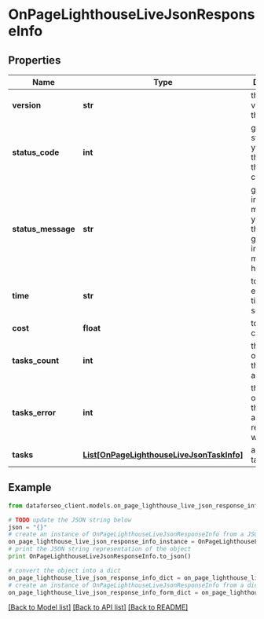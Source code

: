 # OnPageLighthouseLiveJsonResponseInfo


## Properties

Name | Type | Description | Notes
------------ | ------------- | ------------- | -------------
**version** | **str** | the current version of the API | [optional] 
**status_code** | **int** | general status code you can find the full list of the response codes here | [optional] 
**status_message** | **str** | general informational message you can find the full list of general informational messages here | [optional] 
**time** | **str** | total execution time, seconds | [optional] 
**cost** | **float** | total tasks cost, USD | [optional] 
**tasks_count** | **int** | the number of tasks in the tasks array | [optional] 
**tasks_error** | **int** | the number of tasks in the tasks array returned with an error | [optional] 
**tasks** | [**List[OnPageLighthouseLiveJsonTaskInfo]**](OnPageLighthouseLiveJsonTaskInfo.md) | array of tasks | [optional] 

## Example

```python
from dataforseo_client.models.on_page_lighthouse_live_json_response_info import OnPageLighthouseLiveJsonResponseInfo

# TODO update the JSON string below
json = "{}"
# create an instance of OnPageLighthouseLiveJsonResponseInfo from a JSON string
on_page_lighthouse_live_json_response_info_instance = OnPageLighthouseLiveJsonResponseInfo.from_json(json)
# print the JSON string representation of the object
print OnPageLighthouseLiveJsonResponseInfo.to_json()

# convert the object into a dict
on_page_lighthouse_live_json_response_info_dict = on_page_lighthouse_live_json_response_info_instance.to_dict()
# create an instance of OnPageLighthouseLiveJsonResponseInfo from a dict
on_page_lighthouse_live_json_response_info_form_dict = on_page_lighthouse_live_json_response_info.from_dict(on_page_lighthouse_live_json_response_info_dict)
```
[[Back to Model list]](../README.md#documentation-for-models) [[Back to API list]](../README.md#documentation-for-api-endpoints) [[Back to README]](../README.md)


